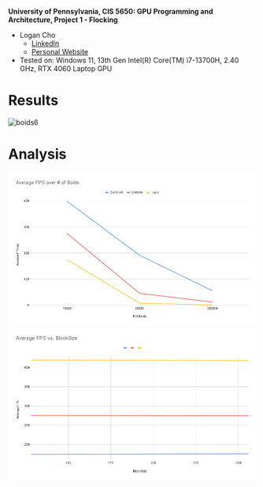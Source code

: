 **University of Pennsylvania, CIS 5650: GPU Programming and Architecture,
Project 1 - Flocking**

* Logan Cho
  * [LinkedIn](https://www.linkedin.com/in/logan-cho/)
  * [Personal Website](https://www.logancho.com/)
* Tested on: Windows 11, 13th Gen Intel(R) Core(TM) i7-13700H, 2.40 GHz, RTX 4060 Laptop GPU
# Results

![boids6](https://github.com/user-attachments/assets/202a3911-a9ff-452c-bc4f-df4e9375f3d2)

# Analysis
![](images/Chart1.png)
![](images/Chart2.png)

